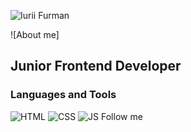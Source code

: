 ![Iurii Furman](https://user-images.githubusercontent.com/102408798/184616798-6563110f-1798-4652-a20a-9e69803e59c3.png)

![About me] 
## Junior Frontend Developer

### Languages and Tools
![HTML](https://img.shields.io/badge/-HTML-000000?style=for-the-badge&logo=Html&logoColor=ffffff)
![CSS](https://img.shields.io/badge/-CSS-000000?style=for-the-badge&logo=CSS&logoColor=BF3030)
![JS](https://img.shields.io/badge/-JavaScript-000000?style=for-the-badge&logo=JavaScript&logoColor=FFD300)
Follow me

